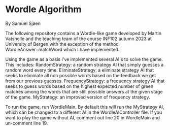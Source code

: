 # Wordle Algorithm
By Samuel Sjøen

The following repository contains a Wordle-like game developed by Martin Vatshelle and the teaching team of the course INF102 autumn 2023 at University of Bergen with the exception of the method WordleAnswer::matchWord which I have implemented.

Using the game as a basis I've implemented several AI's to solve the game. This includes:
RandomStrategy: a random strategy AI that simply guesses a random word every time.
EliminateStrategy: a eliminate strategy AI that seeks to eliminate all non possible words based on the feedback we get from our previous guesses. 
FrequencyStrategy: a frequency strategy AI that seeks to guess words based on the highest expected number of green matches among the words that are still possible answers at the given stage of the game.
MyStrategy: an improved version of frequency strategy.

To run the game, run WordleMain. By default this will run the MyStrategy AI, which can be changed to a different AI in the WordleAIController file. If you want to play the game without AI, comment out line 20 in WordleMain and un-comment line 19.
